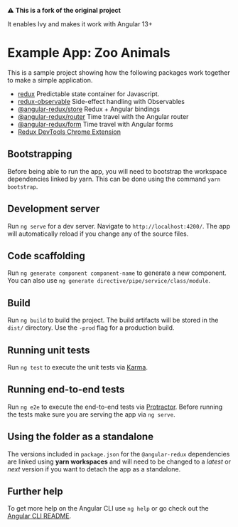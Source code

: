 :warning: **This is a fork of the original project**

It enables Ivy and makes it work with Angular 13+

# Example App: Zoo Animals

This is a sample project showing how the following packages work together to make a simple
application.

- [redux](https://github.com/reactjs/redux) Predictable state container for Javascript.
- [redux-observable](https://github.com/redux-observable/redux-observable) Side-effect handling with Observables
- [@angular-redux/store](/packages/store) Redux + Angular bindings
- [@angular-redux/router](/packages/router) Time travel with the Angular router
- [@angular-redux/form](/packages/form) Time travel with Angular forms
- [Redux DevTools Chrome Extension](https://github.com/zalmoxisus/redux-devtools-extension)

## Bootstrapping

Before being able to run the app, you will need to bootstrap the workspace dependencies linked by yarn. This can be done using the command `yarn bootstrap`.

## Development server

Run `ng serve` for a dev server. Navigate to `http://localhost:4200/`. The app will automatically reload if you change any of the source files.

## Code scaffolding

Run `ng generate component component-name` to generate a new component. You can also use `ng generate directive/pipe/service/class/module`.

## Build

Run `ng build` to build the project. The build artifacts will be stored in the `dist/` directory. Use the `-prod` flag for a production build.

## Running unit tests

Run `ng test` to execute the unit tests via [Karma](https://karma-runner.github.io).

## Running end-to-end tests

Run `ng e2e` to execute the end-to-end tests via [Protractor](http://www.protractortest.org/).
Before running the tests make sure you are serving the app via `ng serve`.

## Using the folder as a standalone

The versions included in `package.json` for the `@angular-redux` dependencies are linked using **yarn workspaces** and will need to be changed to a _latest_ or _next_ version if you want to detach the app as a standalone.

## Further help

To get more help on the Angular CLI use `ng help` or go check out the [Angular CLI README](https://github.com/angular/angular-cli/blob/master/README.md).
